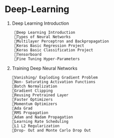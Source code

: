 # Deep-Learning

1. Deep Learning Introduction

        🔴Deep Learning Introduction
        🔴Types of Neural Networks
        🔴Multilayer Perceptron and Backpropagation
        🔴Keras Basic Regression Project
        🔴Keras Basic Classification Project
        🔴Tensorboard
        🔴Fine Tuning Hyper-Parameters
 2. Training Deep Neural Networks 
 
        🔴Vanishing/ Exploding Gradient Problem
        🔴Non- Saturating Activation Functions
        🔴Batch Normalization
        🔴Gradient Clipping
        🔴Reusing Pretrained Layer
        🔴Faster Optimizers
        🔴Momentum Optimizers
        🔴Ada Grad
        🔴RMS Propagation
        🔴Adam and Nadam Propagation
        🔴Learning Rate Scheduling
        🔴L1 L2 Regularization
        🔴Drop- Out and Monte Carlo Drop Out
    
